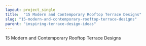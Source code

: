 ```yaml
---
layout: project_single
title:  "15 Modern and Contemporary Rooftop Terrace Designs"
slug: "15-modern-and-contemporary-rooftop-terrace-designs"
parent: "inspiring-terrace-design-ideas"
---
```

15 Modern and Contemporary Rooftop Terrace Designs